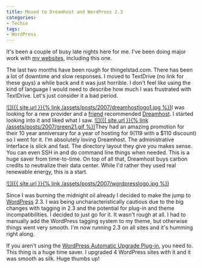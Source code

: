 ```yaml
---
title: Moved to Dreamhost and WordPress 2.3
categories:
- Techie
tags:
- WordPress
---
```


It's been a couple of busy late nights here for me. I've been doing major work with [my websites](http://thingelstad.com/s/websites/img), including this one.

The last two months have been rough for thingelstad.com. There has been a lot of downtime and slow responses. I moved to TextDrive (no link for these guys) a while back and it was just horrible. I don't feel like using the kind of language I would need to describe how much I was frustrated with TextDrive. Let's just consider it a bad period.

[![]({{ site.url }}{% link /assets/posts/2007/dreamhostlogo1.jpg %})](http://www.dreamhost.com/)I was looking for a new provider and a [friend](http://www.raanan.com/) recommended [Dreamhost](http://www.dreamhost.com/). I started looking into it and liked what I saw. [![]({{ site.url }}{% link /assets/posts/2007/green21.gif %})](http://www.dreamhost.com/green.cgi)They had an amazing promotion for their 10 year anniversary for a year of hosting for $9 ($119 with a $110 discount) so I went for it. I'm absolutely loving Dreamhost. The administrative interface is slick and fast. The directory layout they give you makes sense. You can even SSH in and do command line things when needed. This is a huge saver from time-to-time. On top of all that, Dreamhost buys carbon credits to neutralize their data center. While I'd rather they used real renewable energy, this is a start.

[![]({{ site.url }}{% link /assets/posts/2007/wordpresslogo.jpg %})](http://wordpress.org/)

Since I was burning the midnight oil already I decided to make the jump to [WordPress](http://wordpress.org/) 2.3. I was being uncharacteristically cautious due to the big changes with tagging in 2.3 and the potential for plug-in and theme incompatibilities. I decided to just go for it. It wasn't rough at all. I had to manually add the WordPress tagging system to my theme, but otherwise things went very smooth. I'm now running 2.3 on all sites and it's humming right along.

If you aren't using the [WordPress Automatic Upgrade Plug-in](http://techie-buzz.com/wordpress-plugins/wordpress-automatic-upgrade-plugin.html), you need to. This thing is a huge time saver. I upgraded 4 WordPress sites with it and it was smooth as silk. Huge thumbs up!
